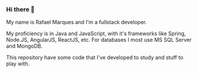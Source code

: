 ### Hi there 👋

My name is Rafael Marques and I'm a fullstack developer. 

My proficiency is in Java and JavaScript, with it's frameworks like Spring, Node.JS, AngularJS, ReactJS, etc. For databases I most use MS SQL Server and MongoDB.

This repository have some code that I've developed to study and stuff to play with.

<!--
**rmarques90/rmarques90** is a ✨ _special_ ✨ repository because its `README.md` (this file) appears on your GitHub profile.

Here are some ideas to get you started:

- 🔭 I’m currently working on ...
- 🌱 I’m currently learning ...
- 👯 I’m looking to collaborate on ...
- 🤔 I’m looking for help with ...
- 💬 Ask me about ...
- 📫 How to reach me: ...
- 😄 Pronouns: ...
- ⚡ Fun fact: ...
-->
